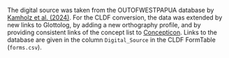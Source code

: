 The digital source was taken from the OUTOFWESTPAPUA database by [Kamholz et al. (2024)](https://database.outofpapua.com). For the CLDF conversion, the data was extended by new links to Glottolog, by adding a new orthography profile, and by providing consistent links of the concept list to [Concepticon](https://concepticon.clld.org). Links to the database are given in the column `Digital_Source` in the CLDF FormTable (`forms.csv`). 
